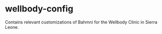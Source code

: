 # wellbody-config

Contains relevant customizations of Bahmni for the Wellbody Clinic in Sierra Leone. 


